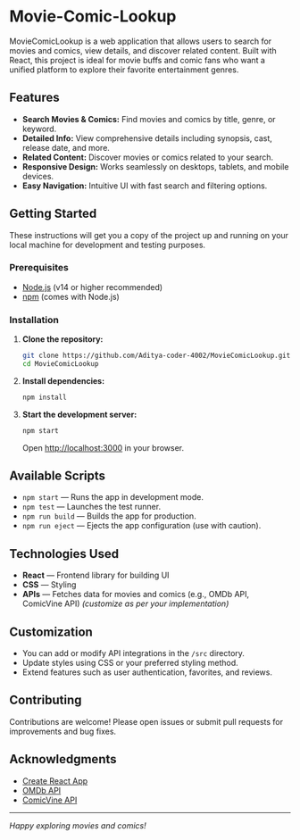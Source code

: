 # Movie-Comic-Lookup

MovieComicLookup is a web application that allows users to search for movies and comics, view details, and discover related content. Built with React, this project is ideal for movie buffs and comic fans who want a unified platform to explore their favorite entertainment genres.

## Features

- **Search Movies & Comics:** Find movies and comics by title, genre, or keyword.
- **Detailed Info:** View comprehensive details including synopsis, cast, release date, and more.
- **Related Content:** Discover movies or comics related to your search.
- **Responsive Design:** Works seamlessly on desktops, tablets, and mobile devices.
- **Easy Navigation:** Intuitive UI with fast search and filtering options.

## Getting Started

These instructions will get you a copy of the project up and running on your local machine for development and testing purposes.

### Prerequisites

- [Node.js](https://nodejs.org/) (v14 or higher recommended)
- [npm](https://www.npmjs.com/) (comes with Node.js)

### Installation

1. **Clone the repository:**
   ```bash
   git clone https://github.com/Aditya-coder-4002/MovieComicLookup.git
   cd MovieComicLookup
   ```

2. **Install dependencies:**
   ```bash
   npm install
   ```

3. **Start the development server:**
   ```bash
   npm start
   ```
   Open [http://localhost:3000](http://localhost:3000) in your browser.

## Available Scripts

- `npm start` — Runs the app in development mode.
- `npm test` — Launches the test runner.
- `npm run build` — Builds the app for production.
- `npm run eject` — Ejects the app configuration (use with caution).


## Technologies Used

- **React** — Frontend library for building UI
- **CSS** — Styling
- **APIs** — Fetches data for movies and comics (e.g., OMDb API, ComicVine API) *(customize as per your implementation)*

## Customization

- You can add or modify API integrations in the `/src` directory.
- Update styles using CSS or your preferred styling method.
- Extend features such as user authentication, favorites, and reviews.

## Contributing

Contributions are welcome! Please open issues or submit pull requests for improvements and bug fixes.

## Acknowledgments

- [Create React App](https://github.com/facebook/create-react-app)
- [OMDb API](https://www.omdbapi.com/) 
- [ComicVine API](https://comicvine.gamespot.com/api/) 

---

*Happy exploring movies and comics!*
